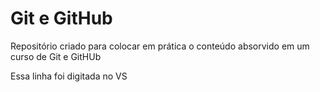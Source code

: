 # Git e GitHub
 Repositório criado para colocar em prática o conteúdo absorvido em um curso de Git e GitHUb

 Essa linha foi digitada no VS
